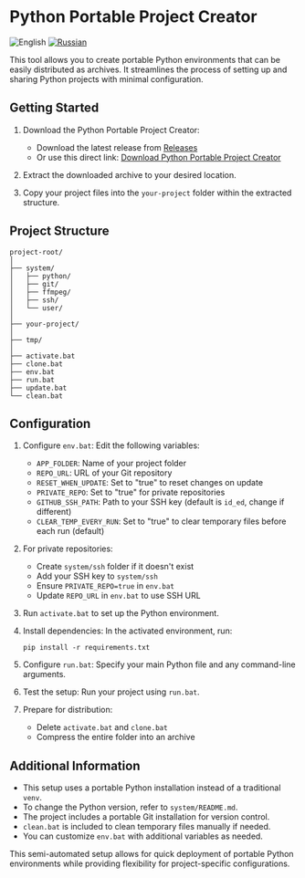 # Python Portable Project Creator

![English](https://img.shields.io/badge/Language-English-blue.svg)
[![Russian](https://img.shields.io/badge/Language-Russian-red.svg)](README_RU.md)

This tool allows you to create portable Python environments that can be easily distributed as archives. It streamlines the process of setting up and sharing Python projects with minimal configuration.

## Getting Started

1. Download the Python Portable Project Creator:
   - Download the latest release from [Releases](https://github.com/your-repo/releases)
   - Or use this direct link: [Download Python Portable Project Creator](https://link-to-your-download.zip)

2. Extract the downloaded archive to your desired location.

3. Copy your project files into the `your-project` folder within the extracted structure.

## Project Structure

```
project-root/
│
├── system/
│   ├── python/
│   ├── git/
│   ├── ffmpeg/
│   ├── ssh/
│   └── user/
│
├── your-project/
│
├── tmp/
│
├── activate.bat
├── clone.bat
├── env.bat
├── run.bat
├── update.bat
└── clean.bat
```

## Configuration

1. Configure `env.bat`:
   Edit the following variables:
   - `APP_FOLDER`: Name of your project folder
   - `REPO_URL`: URL of your Git repository
   - `RESET_WHEN_UPDATE`: Set to "true" to reset changes on update
   - `PRIVATE_REPO`: Set to "true" for private repositories
   - `GITHUB_SSH_PATH`: Path to your SSH key (default is `id_ed`, change if different)
   - `CLEAR_TEMP_EVERY_RUN`: Set to "true" to clear temporary files before each run (default)

2. For private repositories:
   - Create `system/ssh` folder if it doesn't exist
   - Add your SSH key to `system/ssh`
   - Ensure `PRIVATE_REPO=true` in `env.bat`
   - Update `REPO_URL` in `env.bat` to use SSH URL

3. Run `activate.bat` to set up the Python environment.

4. Install dependencies:
   In the activated environment, run:
   ```
   pip install -r requirements.txt
   ```

5. Configure `run.bat`:
   Specify your main Python file and any command-line arguments.

6. Test the setup:
   Run your project using `run.bat`.

7. Prepare for distribution:
   - Delete `activate.bat` and `clone.bat`
   - Compress the entire folder into an archive

## Additional Information

- This setup uses a portable Python installation instead of a traditional `venv`.
- To change the Python version, refer to `system/README.md`.
- The project includes a portable Git installation for version control.
- `clean.bat` is included to clean temporary files manually if needed.
- You can customize `env.bat` with additional variables as needed.

This semi-automated setup allows for quick deployment of portable Python environments while providing flexibility for project-specific configurations.